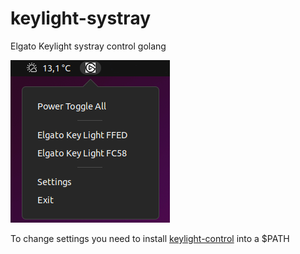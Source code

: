 # keylight-systray

Elgato Keylight systray control golang

![keylight-systray](/screenshot.png)

To change settings you need to install [keylight-control](https://github.com/mschneider82/keylight-control) into a $PATH
